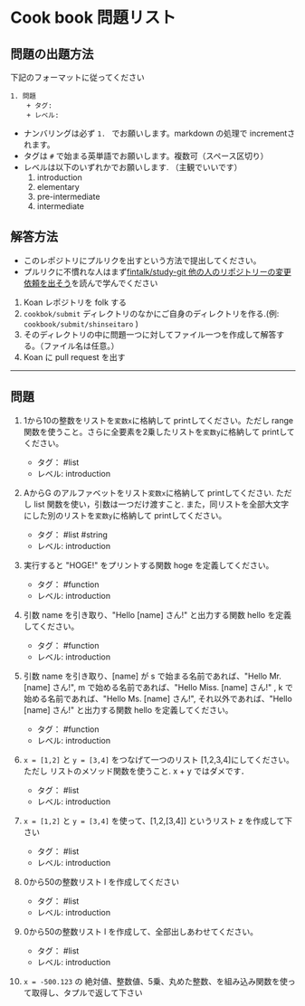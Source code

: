 # Cook book 問題リスト

## 問題の出題方法

下記のフォーマットに従ってください

```
1. 問題
    + タグ: 
    + レベル:
```
+ ナンバリングは必ず `1. ` でお願いします。markdown の処理で incrementされます。
+ タグは `#` で始まる英単語でお願いします。複数可（スペース区切り）
+ レベルは以下のいずれかでお願いします. （主観でいいです）
    1. introduction
    1. elementary
    1. pre-intermediate
    1. intermediate

## 解答方法
+ このレポジトリにプルリクを出すという方法で提出してください。
+ プルリクに不慣れな人はまず[fintalk/study-git 他の人のリポジトリーの変更依頼を出そう](https://github.com/fintalk/study-git/blob/main/pullrequest.md)を読んで学んでください

1. Koan レポジトリを folk する
1. `cookbok/submit` ディレクトリのなかにご自身のディレクトリを作る.(例: `cookbook/submit/shinseitaro` )
1. そのディレクトリの中に問題一つに対してファイル一つを作成して解答する。（ファイル名は任意。）
1. Koan に pull request を出す

--- 

## 問題

1. 1から10の整数をリストを`変数x`に格納して printしてください。ただし range 関数を使うこと。さらに全要素を2乗したリストを`変数y`に格納して printしてください。
    + タグ： #list 
    + レベル: introduction

1. AからG のアルファベットをリスト`変数x`に格納して printしてください. ただし list 関数を使い，引数は一つだけ渡すこと. また，同リストを全部大文字にした別のリストを`変数y`に格納して printしてください。
    + タグ： #list #string
    + レベル: introduction

1. 実行すると "HOGE!" をプリントする関数 hoge を定義してください。
    + タグ： #function 
    + レベル: introduction

1. 引数 name を引き取り、"Hello [name] さん!" と出力する関数 hello を定義してください。
    + タグ： #function 
    + レベル: introduction

1. 引数 name を引き取り、[name] が s で始まる名前であれば、"Hello Mr. [name] さん!", m で始める名前であれば、"Hello Miss. [name] さん!" ,  k で始める名前であれば、"Hello Ms. [name] さん!", それ以外であれば、"Hello [name] さん!" と出力する関数 hello を定義してください。
    + タグ： #function 
    + レベル: introduction

1.  `x = [1,2]` と `y = [3,4]` をつなげて一つのリスト [1,2,3,4]にしてください。ただし リストのメソッド関数を使うこと. x + y  ではダメです．
    + タグ： #list
    + レベル: introduction

1.  `x = [1,2]` と `y = [3,4]` を使って、[1,2,[3,4]] というリスト z を作成して下さい
    + タグ： #list
    + レベル: introduction

1. 0から50の整数リスト l を作成してください
    + タグ： #list
    + レベル: introduction

1. 0から50の整数リスト l を作成して、全部出しあわせてください。
    + タグ： #list
    + レベル: introduction

1.  `x = -500.123` の 絶対値、整数値、5乗、丸めた整数、を組み込み関数を使って取得し、タプルで返して下さい


